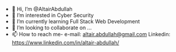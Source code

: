 - 👋 Hi, I’m @AltairAbdullah
- 👀 I’m interested in Cyber Security
- 🌱 I’m currently learning Full Stack Web Development
- 💞️ I’m looking to collaborate on ...
- 📫 How to reach me- e-mail: altair.abdullah@gmail.com
                       Linkedin: https://www.linkedin.com/in/altair-abdullah/

<!---
AltairAbdullah/AltairAbdullah is a ✨ special ✨ repository because its `README.md` (this file) appears on your GitHub profile.
You can click the Preview link to take a look at your changes.
--->
